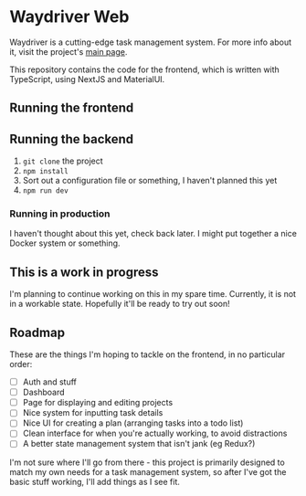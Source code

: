# Waydriver Web

Waydriver is a cutting-edge task management system. For more info about it,
visit the project's [main page](https://github.com/Waydriver).

This repository contains the code for the frontend, which is written with
TypeScript, using NextJS and MaterialUI.

## Running the frontend

## Running the backend

1. `git clone` the project
2. `npm install`
3. Sort out a configuration file or something, I haven't planned this yet
4. `npm run dev`

### Running in production

I haven't thought about this yet, check back later. I might put together a nice
Docker system or something.

## This is a work in progress

I'm planning to continue working on this in my spare time. Currently, it is not
in a workable state. Hopefully it'll be ready to try out soon!

## Roadmap

These are the things I'm hoping to tackle on the frontend, in no particular
order:

* [ ] Auth and stuff
* [ ] Dashboard
* [ ] Page for displaying and editing projects
* [ ] Nice system for inputting task details
* [ ] Nice UI for creating a plan (arranging tasks into a todo list)
* [ ] Clean interface for when you're actually working, to avoid distractions
* [ ] A better state management system that isn't jank (eg Redux?)

I'm not sure where I'll go from there - this project is primarily designed to
match my own needs for a task management system, so after I've got the basic
stuff working, I'll add things as I see fit.
